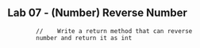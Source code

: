 ## Lab 07 -  (Number) Reverse  Number
            //    Write a return method that can reverse  
            number and return it as int
